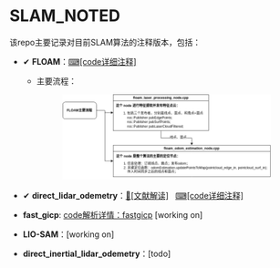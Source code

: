# SLAM_NOTED
该repo主要记录对目前SLAM算法的注释版本，包括：
- ✔ **FLOAM**：[⌨[code详细注释]](https://github.com/YZH-bot/SLAM_NOTED/tree/master/floam)
  - 主要流程：

    <div align="center">
    <img src="./notes/floam/floam.png" width=80% />
    </div>

- ✔ **direct_lidar_odemetry**：[📖[文献解读]](https://zhuanlan.zhihu.com/p/677991232)$~~~$[⌨[code详细注释]](https://github.com/YZH-bot/SLAM_NOTED/tree/master/direct_lidar_odometry)
- **fast_gicp**: [code解析详情：fastgicp](https://github.com/YZH-bot/SLAM_NOTED/tree/master/fast_gicp) [working on]
- **LIO-SAM**：[working on]
- **direct_inertial_lidar_odemetry**：[todo]

